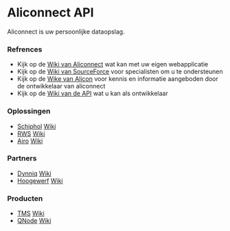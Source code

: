 # Aliconnect API

Aliconnect is uw persoonlijke dataopslag.

### Refrences
- Kijk op de [Wiki van Aliconnect](https://github.com/aliconnect/api/wiki?type=wiki) wat kan met uw eigen webapplicatie
- Kijk op de [Wiki van SourceForce](https://github.com/aliconnect/sourceforce/wiki?type=wiki) voor specialisten om u te ondersteunen
- Kijk op de [Wike van Alicon](https://github.com/aliconnect/alicon/wiki?type=wiki) voor kennis en informatie aangeboden door de ontwikkelaar van aliconnect
- Kijk op de [Wiki van de API](https://github.com/aliconnect/api/wiki?type=wiki) wat u kan als ontwikkelaar

###  Oplossingen
- [Schiphol](https://aliconnect.github.io/schiphol) [Wiki](https://github.com/aliconnect/schiphol/wiki?type=wiki)
- [RWS](https://aliconnect.github.io/rws) [Wiki](https://github.com/aliconnect/rws/wiki?type=wiki)
- [Airo](https://aliconnect.github.io/airo) [Wiki](https://github.com/aliconnect/airo/wiki?type=wiki)

###  Partners
- [Dynniq](https://aliconnect.github.io/dynniq) [Wiki](https://github.com/aliconnect/dynniq/wiki?type=wiki)
- [Hoogewerf](https://aliconnect.github.io/hoogewerf) [Wiki](https://github.com/aliconnect/hoogewerf/wiki?type=wiki)

###  Producten
- [TMS](https://aliconnect.github.io/tms) [Wiki](https://github.com/aliconnect/tms/wiki?type=wiki)
- [QNode](https://aliconnect.github.io/qnode) [Wiki](https://github.com/aliconnect/qnode/wiki?type=wiki)
